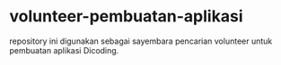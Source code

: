 # volunteer-pembuatan-aplikasi
repository ini digunakan sebagai sayembara pencarian volunteer untuk pembuatan aplikasi Dicoding.

